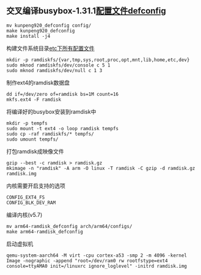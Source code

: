 ## 交叉编译busybox-1.31.1[配置文件defconfig](kunpeng920_defconfig)

	mv kunpeng920_defconfig config/
	make kunpeng920_defconfig
	make install -j4

构建文件系统目录[etc下所有配置文件](etc)

	mkdir -p ramdiskfs/{var,tmp,sys,root,proc,opt,mnt,lib,home,etc,dev}
	sudo mknod ramdiskfs/dev/console c 5 1
	sudo mknod ramdiskfs/dev/null c 1 3

制作ext4的ramdisk数据盘

	dd if=/dev/zero of=ramdisk bs=1M count=16
	mkfs.ext4 -F ramdisk

将编译好的busybox安装到ramdisk中

	mkdir -p tempfs
	sudo mount -t ext4 -o loop ramdisk tempfs
	sudo cp -raf ramdiskfs/* tempfs/
	sudo umount tempfs/

打包ramdisk成映像文件

	gzip --best -c ramdisk > ramdisk.gz
	mkimage -n "ramdisk" -A arm -O linux -T ramdisk -C gzip -d ramdisk.gz ramdisk.img

内核需要开启支持的选项

	CONFIG_EXT4_FS
	CONFIG_BLK_DEV_RAM

编译内核(v5.7)

	mv arm64-ramdisk_defconfig arch/arm64/configs/
	make arm64-ramdisk_defconfig

启动虚拟机

	qemu-system-aarch64 -M virt -cpu cortex-a53 -smp 2 -m 4096 -kernel Image -nographic -append "root=/dev/ram0 rw rootfstype=ext4 console=ttyAMA0 init=/linuxrc ignore_loglevel" -initrd ramdisk.img
